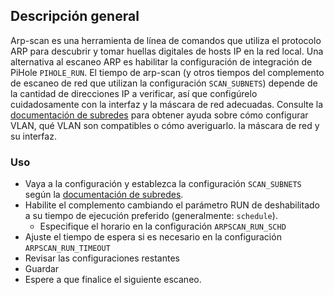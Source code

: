 ## Descripción general

Arp-scan es una herramienta de línea de comandos que utiliza el protocolo ARP para descubrir y tomar huellas digitales de hosts IP en la red local. Una alternativa al escaneo ARP es habilitar la configuración de integración de PiHole `PIHOLE_RUN`. El tiempo de arp-scan (y otros tiempos del complemento de escaneo de red que utilizan la configuración `SCAN_SUBNETS`) depende de la cantidad de direcciones IP a verificar, así que configúrelo cuidadosamente con la interfaz y la máscara de red adecuadas. Consulte la [documentación de subredes](https://github.com/jokob-sk/NetAlertX/blob/main/docs/SUBNETS.md) para obtener ayuda sobre cómo configurar VLAN, qué VLAN son compatibles o cómo averiguarlo. la máscara de red y su interfaz.

### Uso

- Vaya a la configuración y establezca la configuración `SCAN_SUBNETS` según la [documentación de subredes](https://github.com/jokob-sk/NetAlertX/blob/main/docs/SUBNETS.md).
- Habilite el complemento cambiando el parámetro RUN de deshabilitado a su tiempo de ejecución preferido (generalmente: `schedule`).
  - Especifique el horario en la configuración `ARPSCAN_RUN_SCHD`
- Ajuste el tiempo de espera si es necesario en la configuración `ARPSCAN_RUN_TIMEOUT`
- Revisar las configuraciones restantes
- Guardar
- Espere a que finalice el siguiente escaneo.
